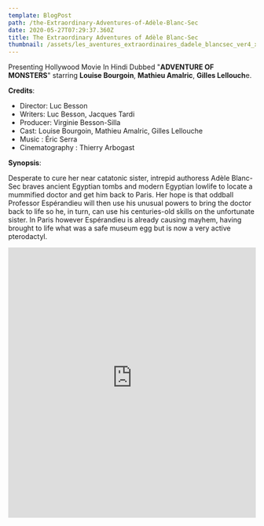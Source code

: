 ```yaml
---
template: BlogPost
path: /the-Extraordinary-Adventures-of-Adèle-Blanc-Sec
date: 2020-05-27T07:29:37.360Z
title: The Extraordinary Adventures of Adèle Blanc-Sec
thumbnail: /assets/les_aventures_extraordinaires_dadele_blancsec_ver4_xlg.jpg
---
```

Presenting Hollywood Movie In Hindi Dubbed "**ADVENTURE OF MONSTERS**" starring **Louise Bourgoin**, **Mathieu Amalric**, **Gilles Lellouch**e.

**Credits**: 

* Director: Luc Besson
* Writers: Luc Besson, Jacques Tardi 
* Producer: Virginie Besson-Silla 
* Cast: Louise Bourgoin, Mathieu Amalric, Gilles Lellouche 
* Music : Éric Serra 
* Cinematography : Thierry Arbogast

**Synopsis**: 

Desperate to cure her near catatonic sister, intrepid authoress Adèle Blanc-Sec braves ancient Egyptian tombs and modern Egyptian lowlife to locate a mummified doctor and get him back to Paris. Her hope is that oddball Professor Espérandieu will then use his unusual powers to bring the doctor back to life so he, in turn, can use his centuries-old skills on the unfortunate sister. In Paris however Espérandieu is already causing mayhem, having brought to life what was a safe museum egg but is now a very active pterodactyl. 

<iframe width="100%" height="550" src="https://www.youtube-nocookie.com/embed/MKfbu91rggU" frameborder="0" allow="accelerometer; autoplay; encrypted-media; gyroscope; picture-in-picture" allowfullscreen></iframe>
